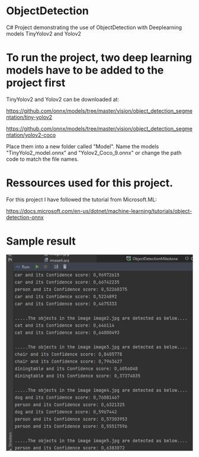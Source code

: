 # ObjectDetection
C# Project demonstrating the use of ObjectDetection with Deeplearning models TinyYolov2 and Yolov2

# To run the project, two deep learning models have to be added to the project first
TinyYolov2 and Yolov2 
 can be downloaded at: 

https://github.com/onnx/models/tree/master/vision/object_detection_segmentation/tiny-yolov2


https://github.com/onnx/models/tree/master/vision/object_detection_segmentation/yolov2-coco

Place them into a new folder called "Model". Name the models "TinyYolo2_model.onnx" and "Yolov2_Coco_9.onnx" or change the path code to match the file names.

# Ressources used for this project.

For this project I have followed the tutorial from Microsoft.ML:

https://docs.microsoft.com/en-us/dotnet/machine-learning/tutorials/object-detection-onnx



# Sample result

![Screenshot from console output](ObjectDetectionMilestone/assets/CaptureResults.PNG?raw=true "Optional Title")
